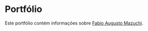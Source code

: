 # Portfólio

Este portfólio contém informações sobre [Fabio Augusto Mazuchi](https://www.linkedin.com/in/fabio-augusto-mazuchi/).
